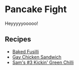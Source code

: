 # Pancake Fight

Heyyyyyooooo!

## Recipes

* [Baked Fusilli](./recipes/baked-fusilli.md)
* [Gay Chicken Sandwich](./recipes/gay-chicken-sandwich.md)
* [Sam's #3 Kickin' Green Chilli](./recipes/sams-3-green-chili.md)
